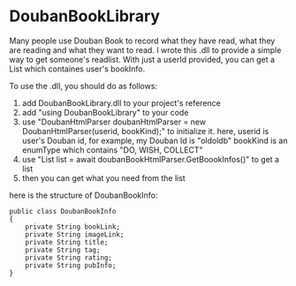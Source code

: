DoubanBookLibrary
=================

Many people use Douban Book to record what they have read, what they are reading and what they want to read.
I wrote this .dll to provide a simple way to get someone's readlist.
With just a userId provided, you can get a List which containes user's bookInfo.

To use the .dll, you should do as follows:

1.  add DoubanBookLibrary.dll to your project's reference
2.  add "using DoubanBookLibrary" to your code
3.  use "DoubanHtmlParser doubanHtmlParser = new DoubanHtmlParser(userid, bookKind);" to initialize it.
    here, userid is user's Douban id, for example, my Douban Id is "oldoldb"
          bookKind is an enumType which contains "DO, WISH, COLLECT"
4.  use "List<DoubanBookInfo> list = await doubanBookHtmlParser.GetBoookInfos()" to get a list 
5.  then you can get what you need from the list

here is the structure of DoubanBookInfo:

    public class DoubanBookInfo
    {
        private String bookLink;
        private String imageLink;
        private String title;
        private String tag;
        private String rating;
        private String pubInfo;
    }
